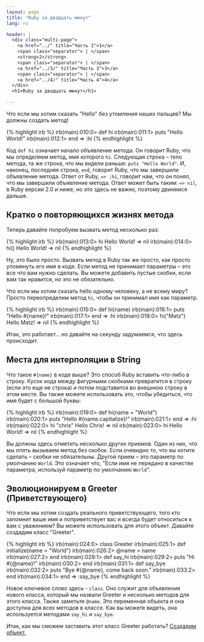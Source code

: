```yaml
---
layout: page
title: "Ruby за двадцать минут"
lang: ru

header: |
  <div class="multi-page">
    <a href="../" title="Часть 1">1</a>
    <span class="separator"> | </span>
    <strong>2</strong>
    <span class="separator"> | </span>
    <a href="../3/" title="Часть 3">3</a>
    <span class="separator"> | </span>
    <a href="../4/" title="Часть 4">4</a>
  </div>
  <h1>Ruby за двадцать минут</h1>

---
```


Что если мы хотим сказать "Hello" без утомления наших пальцев? Мы должны
создать метод!

{% highlight irb %}
irb(main):010:0> def hi
irb(main):011:1> puts "Hello World!"
irb(main):012:1> end
=> :hi
{% endhighlight %}

Код `def hi` означает начало объявление метода. Он говорит Ruby, что мы
определяем метод, имя которого `hi`. Следующая строка – тело метода, та
же строка, что мы видели раньше: `puts "Hello World"`. И, наконец,
последняя строка, `end`, говорит Ruby, что мы завершили объявление
метода. Ответ от Ruby, `=> :hi`, говорит нам, что он понял, что мы
завершили объявление метода. Ответ может быть таким: `=> nil`, в Ruby
версии 2.0 и ниже, но это здесь не важно, поэтому двинемся дальше.

## Кратко о повторяющихся жизнях метода

Теперь давайте попробуем вызвать метод несколько раз:

{% highlight irb %}
irb(main):013:0> hi
Hello World!
=> nil
irb(main):014:0> hi()
Hello World!
=> nil
{% endhighlight %}

Ну, это было просто. Вызвать метод в Ruby так же просто, как просто
упомянуть его имя в коде. Если метод не принимает параметры – это все
что вам нужно сделать. Вы можете добавить пустые скобки, если вам так
нравится, но это не обязательно.

Что если мы хотим сказать hello одному человеку, а не всему миру?
Просто переопределим метод `hi`, чтобы он принимал имя как параметр.

{% highlight irb %}
irb(main):015:0> def hi(name)
irb(main):016:1> puts "Hello #{name}!"
irb(main):017:1> end
=> :hi
irb(main):018:0> hi("Matz")
Hello Matz!
=> nil
{% endhighlight %}

Итак, это работает… но давайте на секунду задумаемся, что здесь
происходит.

## Места для интерполяции в String

Что такое `#{name}` в коде выше? Это способ Ruby вставить что-либо в
строку. Кусок кода между фигурными скобками превратится в строку (если
это еще не строка) и потом подставится во внешнюю строку в этом месте.
Вы также можете использовать это, чтобы убедиться, что имя будет с
большой буквы:

{% highlight irb %}
irb(main):019:0> def hi(name = "World")
irb(main):020:1> puts "Hello #{name.capitalize}!"
irb(main):021:1> end
=> :hi
irb(main):022:0> hi "chris"
Hello Chris!
=> nil
irb(main):023:0> hi
Hello World!
=> nil
{% endhighlight %}

Вы должны здесь отметить несколько других приемов. Один из них, что мы
опять вызываем метод без скобок. Если очевидно то, что вы хотите сделать
– скобки не обязательны. Другой прием – это параметр по умолчанию
`World`. Это означает что, "Если имя не передано в качестве параметра,
используй параметр по умолчанию `World`".

## Эволюционируем в Greeter (Приветствующего)

Что если мы хотим создать реального приветствующего, того кто запомнит
ваше имя и поприветствует вас и всегда будет относиться к вам с
уважением? Вы можете использовать для этого объект. Давайте создадим
класс "Greeter".

{% highlight irb %}
irb(main):024:0> class Greeter
irb(main):025:1>   def initialize(name = "World")
irb(main):026:2>     @name = name
irb(main):027:2>   end
irb(main):028:1>   def say_hi
irb(main):029:2>     puts "Hi #{@name}!"
irb(main):030:2>   end
irb(main):031:1>   def say_bye
irb(main):032:2>     puts "Bye #{@name}, come back soon."
irb(main):033:2>   end
irb(main):034:1> end
=> :say_bye
{% endhighlight %}

Новое ключевое слово здесь - `class`. Оно служит для объявления нового
класса, который мы назвали Greeter и несколько методов для этого класса.
Также заметьте `@name`. Это переменная объекта и она доступна для всех
методов в классе. Как вы можете видеть, она используется методами
`say_hi` и `say_bye`.

Итак, как мы сможем заставить этот класс Greeter работать? [Создадим
объект.](../3/)
